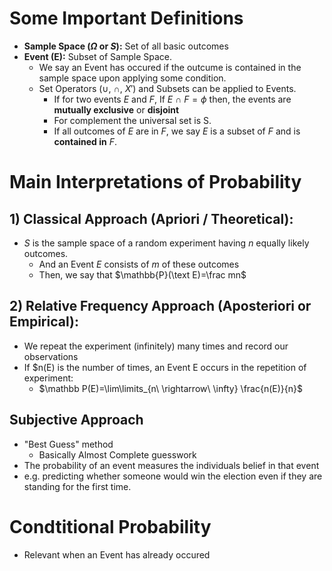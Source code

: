 # Some Important Definitions 
- **Sample Space $(\Omega$ or $S)$:** Set of all basic outcomes
- **Event $(\text{E})$:** Subset of Sample Space.
	- We say an Event has occured if the outcume is contained in the sample space upon applying some condition.
	- Set Operators $(\cup,\ \cap, \ X')$ and Subsets can be applied to Events.
		- If for two events $E$ and $F$, If $E \ \cap \ F=\phi$ then, the events are **mutually exclusive** or **disjoint**
		- For complement the universal set is S.
		- If all outcomes of $E$ are in $F$, we say $E$ is a subset of $F$ and is **contained in** $F$.

# Main Interpretations of Probability
## 1) Classical Approach (Apriori / Theoretical):
- $S$ is the sample space of a random experiment having $n$ equally likely outcomes.
	- And an Event $E$ consists of $m$ of these outcomes
	- Then, we say that $\mathbb{P}(\text E)=\frac mn$

## 2) Relative Frequency Approach (Aposteriori or Empirical):
- We repeat the experiment (infinitely) many times and record our observations
- If $n(E) is the number of times, an Event E occurs in the repetition of experiment:
	-	$\mathbb P(E)=\lim\limits_{n\ \rightarrow\ \infty} \frac{n(E)}{n}$

## Subjective Approach
- "Best Guess" method
	- Basically Almost Complete guesswork
- The probability of an event measures the individuals belief in that event
- e.g. predicting whether someone would win the election even if they are standing for the first time.

# Condtitional Probability
- Relevant when an Event has already occured